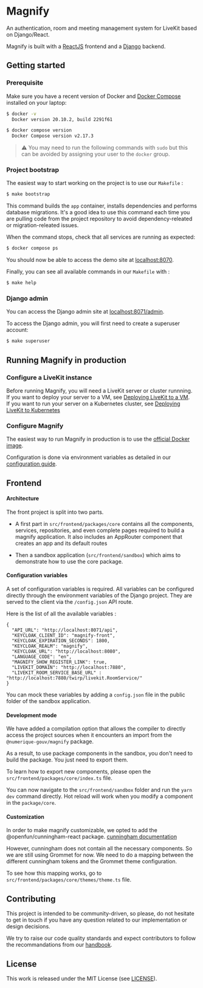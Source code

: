 # Magnify

An authentication, room and meeting management system for LiveKit based on Django/React.

Magnify is built with a [ReactJS](https://fr.reactjs.org/) frontend and a 
[Django](https://www.djangoproject.com/) backend.

## Getting started

### Prerequisite

Make sure you have a recent version of Docker and
[Docker Compose](https://docs.docker.com/compose/install) installed on your laptop:

```bash
$ docker -v
  Docker version 20.10.2, build 2291f61

$ docker compose version
  Docker Compose version v2.17.3 
```

>⚠️ You may need to run the following commands with `sudo` but this can be
>avoided by assigning your user to the `docker` group.

### Project bootstrap

The easiest way to start working on the project is to use our `Makefile` :
```bash
$ make bootstrap
```

This command builds the `app` container, installs dependencies and performs database migrations.
It's a good idea to use this command each time you are pulling code from the project repository
to avoid dependency-releated or migration-releated issues.

When the command stops, check that all services are running as expected:

```bash
$ docker compose ps
```

You should now be able to access the demo site at [localhost:8070](http://localhost:8070).

Finally, you can see all available commands in our `Makefile` with :

```bash
$ make help
```

### Django admin

You can access the Django admin site at [localhost:8071/admin](http://localhost:8071/admin/).

To access the Django admin, you will first need to create a superuser account:

```bash
$ make superuser
```

## Running Magnify in production

### Configure a LiveKit instance

Before running Magnify, you will need a LiveKit server or cluster runnning.  
If you want to deploy your server to a VM, see [Deploying LiveKit to a VM](https://docs.livekit.io/realtime/self-hosting/vm/).  
If you want to run your server on a Kubernetes cluster, see [Deploying LiveKit to Kubernetes](https://docs.livekit.io/realtime/self-hosting/kubernetes/)

### Configure Magnify

The easiest way to run Magnify in production is to use the [official Docker image][1].

Configuration is done via environment variables as detailed in our
[configuration guide](docs/env.md).

## Frontend

#### Architecture

The front project is split into two parts.

- A first part in `src/frontend/packages/core` contains all the components, services, repositories, and even complete
  pages required to build a magnify application. It also includes an AppRouter component that creates an app and
  its default routes


- Then a sandbox application (`src/frontend/sandbox`) which aims to demonstrate how to use the core package.

#### Configuration variables

A set of configuration variables is required. All variables can be configured directly through the environment
variables of the Django project. They are served to the client via the `/config.json` API route.

Here is the list of all the available variables :

```
{
  "API_URL": "http://localhost:8071/api",
  "KEYCLOAK_CLIENT_ID": "magnify-front",
  "KEYCLOAK_EXPIRATION_SECONDS": 1800,
  "KEYCLOAK_REALM": "magnify",
  "KEYCLOAK_URL": "http://localhost:8080",
  "LANGUAGE_CODE": "en",
  "MAGNIFY_SHOW_REGISTER_LINK": true,
  "LIVEKIT_DOMAIN": "http://localhost:7880",
  "LIVEKIT_ROOM_SERVICE_BASE_URL" : "http://localhost:7880/twirp/livekit.RoomService/"
}

```
You can mock these variables by adding a `config.json` file in the public folder of the sandbox application.

#### Development mode

We have added a compilation option that allows the compiler to directly access the project sources when it encounters
an import from the `@numerique-gouv/magnify` package.

As a result, to use package components in the sandbox, you don't need to build the package. You just need to export them.

To learn how to export new components, please open the `src/frontend/packages/core/index.ts` file.

You can now navigate to the `src/frontend/sandbox` folder and run the `yarn dev` command directly. Hot reload will
work when you modify a component in the `package/core`.


#### Customization

In order to make magnify customizable, we opted to add the @openfun/cunningham-react package.
[cunningham documentation](https://github.com/openfun/cunningham)

However, cunningham does not contain all the necessary components. So we are still using Grommet for now. We need to do
a mapping between the different cunningham tokens and the Grommet theme configuration.

To see how this mapping works, go to `src/frontend/packages/core/themes/theme.ts` file.


## Contributing

This project is intended to be community-driven, so please, do not hesitate to
get in touch if you have any question related to our implementation or design
decisions.

We try to raise our code quality standards and expect contributors to follow
the recommandations from our
[handbook](https://handbook.openfun.fr).

## License

This work is released under the MIT License (see [LICENSE](./LICENSE)).

[1]: https://hub.docker.com/r/fundocker/jitsi-magnify
